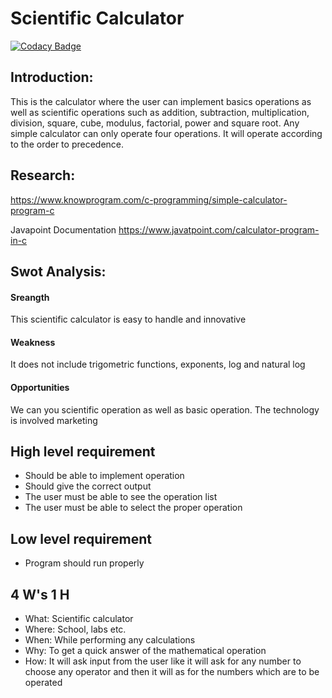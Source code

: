 # Scientific Calculator
[![Codacy Badge](https://app.codacy.com/project/badge/Grade/945679dcceb24dd0a6049aa21f903c8d)](https://www.codacy.com/gh/Ankarvaishnavi/M1_ProjectGoal_-App-/dashboard?utm_source=github.com&amp;utm_medium=referral&amp;utm_content=Ankarvaishnavi/M1_ProjectGoal_-App-&amp;utm_campaign=Badge_Grade)
## Introduction:

This is the calculator where the user can implement basics operations as well as scientific operations such as addition, subtraction, multiplication, division, square, cube, modulus, factorial, power and square root. Any simple calculator can only operate four operations.
It will operate according to the order to precedence.
 

## Research:
https://www.knowprogram.com/c-programming/simple-calculator-program-c

Javapoint Documentation
https://www.javatpoint.com/calculator-program-in-c

## Swot Analysis:
#### Sreangth 
This scientific calculator is easy to handle and innovative 
#### Weakness
It does not include trigometric functions, exponents, log and natural log
#### Opportunities
We can you scientific operation as well as basic operation. The technology is involved marketing


## High level requirement
- Should be able to implement operation
- Should give the correct output
- The user must be able to see the operation list
- The user must be able to select the proper operation

## Low level requirement
- Program should run properly

## 4 W's 1 H
- What: Scientific calculator
- Where: School, labs etc.
- When: While performing any calculations
- Why: To get a quick answer of the mathematical operation
- How: It will ask input from the user like it will ask for any number to choose any operator and then it will as for the numbers which are to be operated 


